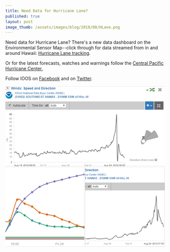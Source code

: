 ```yaml
---
title: Need Data for Hurricane Lane?
published: true
layout: post
image_thumb: /assets/images/blog/2018/08/HLane.png
---
```


Need data for Hurricane Lane? There's a new data dashboard on the Environmental Sensor Map--click through for data streamed from in and around Hawaii: <a href="https://sensors.ioos.us/?ls=6ba0fc80-cc52-a965-702e-03531eadfeaf#data/1">Hurricane Lane tracking</a>.

Or for the latest forecasts, watches and warnings follow the <a href="http://www.prh.noaa.gov/cphc/tcpages/?storm=Lane">Central Pacific Hurricane Center.</a>

Follow IOOS on <a href="https://www.facebook.com/usioosgov/posts/2314300488632053">Facebook</a> and on <a href="https://twitter.com/usioosgov/status/1032980573797711877">Twitter</a>.

<img src="/assets/images/blog/2018/08/HLane.png" class="img-responsive center-block"/>
   
    
